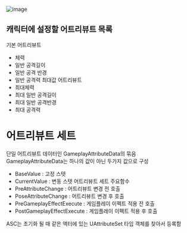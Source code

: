 ![image](https://github.com/m-mang2/unrealability/assets/135841268/3c413783-0dd4-4ce9-a86d-75c22677950f)

## 캐릭터에 설정할 어트리뷰트 목록

기본 어트리뷰트
* 체력
* 일반 공격길이
* 일반 공격 반경
* 일반 공격력
최대값 어트리뷰트
* 최대체력
* 최대 일반 공격길이
* 최대 일반 공격반경
* 최대 공격력

# 어트리뷰트 세트
단일 어트리뷰트 데이터인 GameplayAttributeData의 묶음
GameplayAttributeData는 하나의 값이 아닌 두가지 값으로 구성
* BaseValue : 고정 스텟
* CurrentValue : 변동 스텟
어트리뷰트 세트 주요함수
* PreAttributeChange : 어트리뷰트 변경 전 호출
* PoseAttributeChange : 어트리뷰트 변경 후 호출
* PreGameplayEffectExecute : 게임플레이 이펙트 적용 전 호출
* PostGameplayEffectExecute  : 게임플레이 이펙트 적용 후 호출

ASC는 초기화 될 때 같은 액터에 있는 UAttributeSet 타입 객체를 찾아서 등록함
